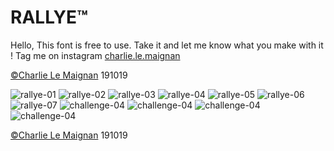 # RALLYE™

Hello,
This font is free to use. 
Take it and let me know what you make with it !
Tag me on instagram [charlie.le.maignan](https://www.instagram.com/charlie.le.maignan/)

[©Charlie Le Maignan](http://charlielemaignan.com) 191019

![rallye-01](http://charlielemaignan.com/assets/img/projects/experimentation/typographie/rallye/01.png)
![rallye-02](http://charlielemaignan.com/assets/img/projects/experimentation/typographie/rallye/02.png)
![rallye-03](http://charlielemaignan.com/assets/img/projects/experimentation/typographie/rallye/03.png)
![rallye-04](http://charlielemaignan.com/assets/img/projects/experimentation/typographie/rallye/04.png)
![rallye-05](http://charlielemaignan.com/assets/img/projects/experimentation/typographie/rallye/05.png)
![rallye-06](http://charlielemaignan.com/assets/img/projects/experimentation/typographie/rallye/06.png)
![rallye-07](http://charlielemaignan.com/assets/img/projects/experimentation/typographie/rallye/07.png)
![challenge-04](http://charlielemaignan.com/assets/img/projects/experimentation/typographie/rallye/rallye-01.png)
![challenge-04](http://charlielemaignan.com/assets/img/projects/experimentation/typographie/rallye/rallye-02.png)
![challenge-04](http://charlielemaignan.com/assets/img/projects/experimentation/typographie/rallye/rallye-03.png)
![challenge-04](http://charlielemaignan.com/assets/img/projects/experimentation/typographie/rallye/rallye-04.png)

[©Charlie Le Maignan](http://charlielemaignan.com) 191019
